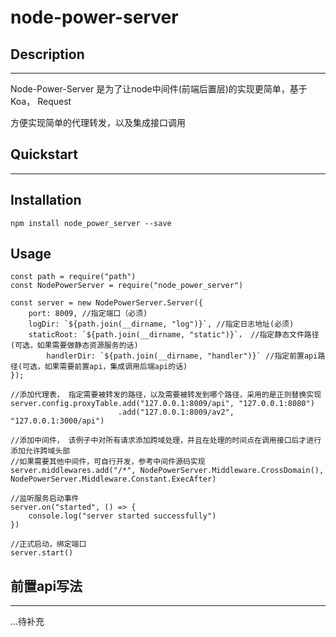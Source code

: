 # node-power-server

## Description

---

Node-Power-Server 是为了让node中间件(前端后置层)的实现更简单，基于Koa， Request

方便实现简单的代理转发，以及集成接口调用

## Quickstart

---

## Installation

    npm install node_power_server --save

## Usage

    const path = require("path")
    const NodePowerServer = require("node_power_server")
    
    const server = new NodePowerServer.Server({
        port: 8009, //指定端口（必须)
        logDir: `${path.join(__dirname, "log")}`, //指定日志地址(必须)
        staticRoot: `${path.join(__dirname, "static")}`， //指定静态文件路径(可选，如果需要做静态资源服务的话)
    		handlerDir: `${path.join(__dirname, "handler")}` //指定前置api路径(可选，如果需要前置api，集成调用后端api的话)
    });
    
    //添加代理表， 指定需要被转发的路径，以及需要被转发到哪个路径，采用的是正则替换实现
    server.config.proxyTable.add("127.0.0.1:8009/api", "127.0.0.1:8080")
                            .add("127.0.0.1:8009/av2", "127.0.0.1:3000/api")
    
    //添加中间件， 该例子中对所有请求添加跨域处理，并且在处理的时间点在调用接口后才进行添加允许跨域头部
    //如果需要其他中间件，可自行开发，参考中间件源码实现
    server.middlewares.add("/*", NodePowerServer.Middleware.CrossDomain(), NodePowerServer.Middleware.Constant.ExecAfter)
    
    //监听服务启动事件
    server.on("started", () => {
        console.log("server started successfully")
    })
    
    //正式启动，绑定端口
    server.start()

## 前置api写法

---

...待补充